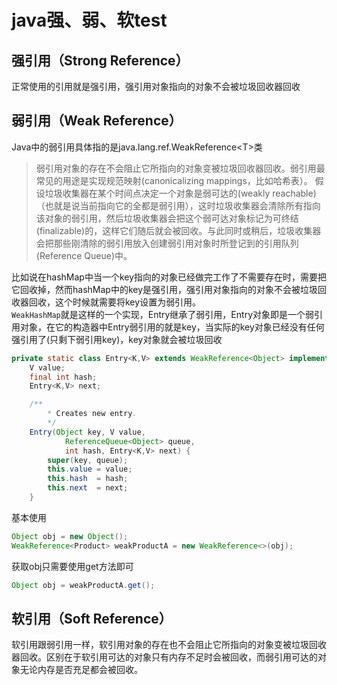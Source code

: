 # java强、弱、软test

## 强引用（Strong Reference）

正常使用的引用就是强引用，强引用对象指向的对象不会被垃圾回收器回收

## 弱引用（Weak Reference）

Java中的弱引用具体指的是java.lang.ref.WeakReference\<T>类

>弱引用对象的存在不会阻止它所指向的对象变被垃圾回收器回收。弱引用最常见的用途是实现规范映射(canonicalizing mappings，比如哈希表）。
假设垃圾收集器在某个时间点决定一个对象是弱可达的(weakly reachable)（也就是说当前指向它的全都是弱引用），这时垃圾收集器会清除所有指向该对象的弱引用，然后垃圾收集器会把这个弱可达对象标记为可终结(finalizable)的，这样它们随后就会被回收。与此同时或稍后，垃圾收集器会把那些刚清除的弱引用放入创建弱引用对象时所登记到的引用队列(Reference Queue)中。

比如说在hashMap中当一个key指向的对象已经做完工作了不需要存在时，需要把它回收掉，然而hashMap中的key是强引用，强引用对象指向的对象不会被垃圾回收器回收，这个时候就需要将key设置为弱引用。  
`WeakHashMap`就是这样的一个实现，Entry继承了弱引用，Entry对象即是一个弱引用对象，在它的构造器中Entry弱引用的就是key，当实际的key对象已经没有任何强引用了(只剩下弱引用key)，key对象就会被垃圾回收

``` java
private static class Entry<K,V> extends WeakReference<Object> implements Map.Entry<K,V> {
    V value;
    final int hash;
    Entry<K,V> next;

    /**
        * Creates new entry.
        */
    Entry(Object key, V value,
            ReferenceQueue<Object> queue,
            int hash, Entry<K,V> next) {
        super(key, queue);
        this.value = value;
        this.hash  = hash;
        this.next  = next;
    }
```

基本使用

``` java
Object obj = new Object();
WeakReference<Product> weakProductA = new WeakReference<>(obj);
```

获取obj只需要使用get方法即可

``` java
Object obj = weakProductA.get();
```

## 软引用（Soft Reference）

软引用跟弱引用一样，软引用对象的存在也不会阻止它所指向的对象变被垃圾回收器回收。区别在于软引用可达的对象只有内存不足时会被回收，而弱引用可达的对象无论内存是否充足都会被回收。
